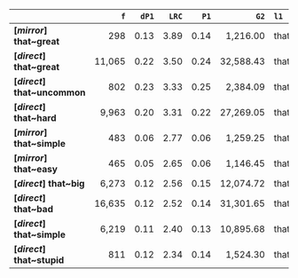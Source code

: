 |                              |    `f` |   `dP1` |   `LRC` |   `P1` |      `G2` | `l1`   | `l2`     |    `f1` |    `f2` |       `N` |   `exp_f` |   `unexp_f` |   `unexp_r` |   `odds_r_disc` |    `t` |   `MI` |   `dP2` |   `P2` |   `deltaP_max` |   `deltaP_mean` | `dataset`   |
|:-----------------------------|-------:|--------:|--------:|-------:|----------:|:-------|:---------|--------:|--------:|----------:|----------:|------------:|------------:|----------------:|-------:|-------:|--------:|-------:|---------------:|----------------:|:------------|
| **[_mirror_] that~great**    |    298 |    0.13 |    3.89 |   0.14 |  1,216.00 | that   | great    |   4,559 |   2,123 |   583,470 |     16.59 |      281.41 |        0.94 |            1.35 |  16.30 |   1.25 |    0.06 |   0.07 |           0.13 |            0.10 | mirror      |
| **[_direct_] that~great**    | 11,065 |    0.22 |    3.50 |   0.24 | 32,588.43 | that   | great    | 166,676 |  45,359 | 6,347,362 |  1,191.09 |    9,873.91 |        0.89 |            1.11 |  93.87 |   0.97 |    0.06 |   0.07 |           0.22 |            0.14 | direct      |
| **[_direct_] that~uncommon** |    802 |    0.23 |    3.33 |   0.25 |  2,384.09 | that   | uncommon | 166,676 |   3,165 | 6,347,362 |     83.11 |      718.89 |        0.90 |            1.10 |  25.38 |   0.98 |    0.00 |   0.00 |           0.23 |            0.12 | direct      |
| **[_direct_] that~hard**     |  9,963 |    0.20 |    3.31 |   0.22 | 27,269.05 | that   | hard     | 166,676 |  45,061 | 6,347,362 |  1,183.26 |    8,779.74 |        0.88 |            1.05 |  87.96 |   0.93 |    0.05 |   0.06 |           0.20 |            0.13 | direct      |
| **[_mirror_] that~simple**   |    483 |    0.06 |    2.77 |   0.06 |  1,259.25 | that   | simple   |   4,559 |   7,465 |   583,470 |     58.33 |      424.67 |        0.88 |            0.99 |  19.32 |   0.92 |    0.09 |   0.11 |           0.09 |            0.08 | mirror      |
| **[_mirror_] that~easy**     |    465 |    0.05 |    2.65 |   0.06 |  1,146.45 | that   | easy     |   4,559 |   7,749 |   583,470 |     60.55 |      404.45 |        0.87 |            0.95 |  18.76 |   0.89 |    0.09 |   0.10 |           0.09 |            0.07 | mirror      |
| **[_direct_] that~big**      |  6,273 |    0.12 |    2.56 |   0.15 | 12,074.72 | that   | big      | 166,676 |  42,912 | 6,347,362 |  1,126.83 |    5,146.17 |        0.82 |            0.82 |  64.98 |   0.75 |    0.03 |   0.04 |           0.12 |            0.08 | direct      |
| **[_direct_] that~bad**      | 16,635 |    0.12 |    2.52 |   0.14 | 31,301.65 | that   | bad      | 166,676 | 119,509 | 6,347,362 |  3,138.20 |   13,496.80 |        0.81 |            0.82 | 104.65 |   0.72 |    0.08 |   0.10 |           0.12 |            0.10 | direct      |
| **[_direct_] that~simple**   |  6,219 |    0.11 |    2.40 |   0.13 | 10,895.68 | that   | simple   | 166,676 |  46,867 | 6,347,362 |  1,230.69 |    4,988.31 |        0.80 |            0.77 |  63.25 |   0.70 |    0.03 |   0.04 |           0.11 |            0.07 | direct      |
| **[_direct_] that~stupid**   |    811 |    0.12 |    2.34 |   0.14 |  1,524.30 | that   | stupid   | 166,676 |   5,617 | 6,347,362 |    147.50 |      663.50 |        0.82 |            0.80 |  23.30 |   0.74 |    0.00 |   0.00 |           0.12 |            0.06 | direct      |